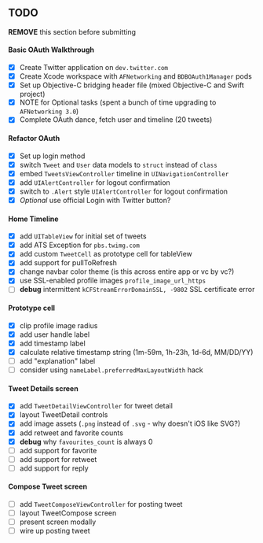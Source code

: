 ## TODO

**REMOVE** this section before submitting

#### Basic OAuth Walkthrough
- [x] Create Twitter application on `dev.twitter.com`
- [x] Create Xcode workspace with `AFNetworking` and `BDBOAuth1Manager` pods
- [x] Set up Objective-C bridging header file (mixed Objective-C and Swift project)
- [x] NOTE for Optional tasks (spent a bunch of time upgrading to `AFNetworking 3.0`)
- [x] Complete OAuth dance, fetch user and timeline (20 tweets)

#### Refactor OAuth
- [x] Set up login method
- [x] switch `Tweet` and `User` data models to `struct` instead of `class`
- [x] embed `TweetsViewController` timeline in `UINavigationController`
- [x] add `UIAlertController` for logout confirmation
- [x] switch to `.Alert` style `UIAlertController` for logout confirmation
- [x] *Optional* use official Login with Twitter button?

#### Home Timeline
- [x] add `UITableView` for initial set of tweets
- [x] add ATS Exception for `pbs.twimg.com`
- [x] add custom `TweetCell` as prototype cell for tableView
- [x] add support for pullToRefresh
- [x] change navbar color theme (is this across entire app or vc by vc?)
- [x] use SSL-enabled profile images `profile_image_url_https`
- [ ] **debug** intermittent `kCFStreamErrorDomainSSL, -9802` SSL certificate error

#### Prototype cell
- [x] clip profile image radius
- [x] add user handle label
- [x] add timestamp label
- [x] calculate relative timestamp string (1m-59m, 1h-23h, 1d-6d, MM/DD/YY)
- [ ] add "explanation" label
- [ ] consider using `nameLabel.preferredMaxLayoutWidth` hack

#### Tweet Details screen
- [x] add `TweetDetailViewController` for tweet detail
- [x] layout TweetDetail controls
- [x] add image assets (`.png` instead of `.svg` - why doesn't iOS like SVG?)
- [x] add retweet and favorite counts
- [x] **debug** why `favourites_count` is always 0
- [ ] add support for favorite
- [ ] add support for retweet
- [ ] add support for reply

#### Compose Tweet screen
- [ ] add `TweetComposeViewController` for posting tweet
- [ ] layout TweetCompose screen
- [ ] present screen modally
- [ ] wire up posting tweet
